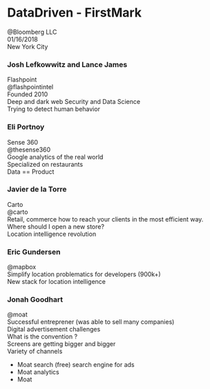 # **DataDriven - FirstMark**  
@Bloomberg LLC  
01/16/2018  
New York City  


### Josh Lefkowwitz and Lance James
Flashpoint  
@flashpointintel  
Founded 2010  
Deep and dark web Security and Data Science  
Trying to detect human behavior  


### Eli Portnoy  
Sense 360  
@thesense360  
Google analytics of the real world  
Specialized on restaurants  
Data =\= Product  


### Javier de la Torre  
Carto  
@carto  
Retail, commerce how to reach your clients in the most efficient way.  
Where should I open a new store?  
Location intelligence revolution  


### Eric Gundersen  
@mapbox  
Simplify location problematics for developers (900k+)  
New stack for location intelligence  


### Jonah Goodhart  
@moat  
Successful entreprener (was able to sell many companies)  
Digital advertisement challenges  
What is the convention ?  
Screens are getting bigger and bigger  
Variety of channels  

* Moat search (free) search engine for ads  
* Moat analytics  
* Moat  







